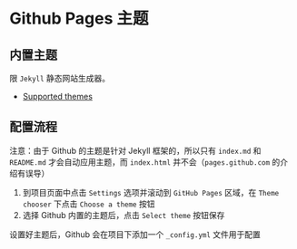 # Github Pages 主题

## 内置主题

限 `Jekyll` 静态网站生成器。

* [Supported themes](https://pages.github.com/themes/)

## 配置流程

注意：由于 Github 的主题是针对 Jekyll 框架的，所以只有 `index.md` 和 `README.md` 才会自动应用主题，而 `index.html` 并不会（`pages.github.com` 的介绍有误导）

1. 到项目页面中点击 `Settings` 选项并滚动到 `GitHub Pages` 区域，在 `Theme chooser` 下点击 `Choose a theme` 按钮
2. 选择 Github 内置的主题后，点击 `Select theme` 按钮保存

设置好主题后，Github 会在项目下添加一个 `_config.yml` 文件用于配置
